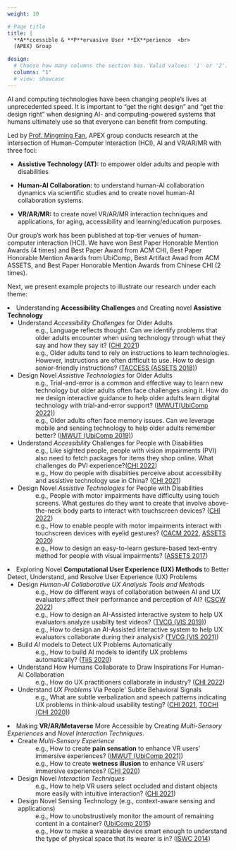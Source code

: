 ```yaml
---
weight: 10

# Page title
title: |
  **A**ccessible & **P**ervasive User **EX**perience  <br>
  (APEX) Group

design:
  # Choose how many columns the section has. Valid values: '1' or '2'.
  columns: "1"
  # view: showcase
---
```


AI and computing technologies have been changing people’s lives at unprecedented speed. It is important to “get the right design” and “get the design right” when designing AI- and computing-powered systems that humans ultimately use so that everyone can benefit from computing.  

Led by [Prof. Mingming Fan](https://www.mingmingfan.com/), APEX group conducts research at the intersection of Human-Computer Interaction (HCI), AI and VR/AR/MR with three foci: 

- **Assistive Technology (AT):** to empower older adults and people with disabilities 

- **Human-AI Collaboration:** to understand human-AI collaboration dynamics via scientific studies and to create novel human-AI collaboration systems. 

- **VR/AR/MR:** to create novel VR/AR/MR interaction techniques and applications, for aging, accessibility and learning/education purposes.

Our group’s work has been published at top-tier venues of human-computer interaction (HCI). We have won Best Paper Honorable Mention Awards (4 times) and Best Paper Award from ACM CHI, Best Paper Honorable Mention Awards from UbiComp, Best Artifact Awad from ACM ASSETS, and Best Paper Honorable Mention Awards from Chinese CHI (2 times). 

Next, we present example projects to illustrate our research under each theme:

<li>Understanding <b>Accessibility Challenges</b> and Creating novel <b>Assistive Technology</b>
<ul>
  <li>Understand <i>Accessibility Challenges</i> for Older Adults
    <!-- <dt> -->
      <dd>e.g., Language reflects thought. Can we identify problems that older adults encounter when using technology through what they say and how they say it? (<a href="publications.html#OA-TA">CHI 2021</a>)</dd>
    <!-- </dt> -->
    <!-- <dt>
      <dd>e.g., How do older adults manage their banking needs in light of the increasngly popular mobile and digital banking services? (<a href="publications.html#OA-banking-survey">DIS 2021</a>)</dd>
    </dt> -->
    <!-- <dt> -->
      <dd>e.g., Older adults tend to rely on instructions to learn technologies. However, instructions are often difficult to use. How to design senior-friendly instructions? (<a href="publications.html#SeniorGuidelines">TACCESS (ASSETS 2018)</a>)</dd>
    <!-- </dt> -->

  </li>
  <li>Design Novel <i>Assistive Technologies</i> for Older Adults
    <dd>
      e.g., Trial-and-error is a common and effective way to learn new technology but older adults often face challenges using it. How do we design interactive guidance to help older adults learn digital technology with trial-and-error support? (<a href="publications.html#IMWUT22-OA-Interactive-Guidance">IMWUT(UbiComp 2022)</a>)
    </dd>
      <dd>e.g., Older adults often face memory issues. Can we leverage mobile and sensing technology to help older adults remember better? (<a href="publications.html#FMT">IMWUT (UbiComp 2019)</a>)</dd>
    </li>
  <li>Understand <i>Accessibility</i> Challenges for People with Disabilities
    <!-- <dt> -->
      <dd>e.g., Like sighted people, people with vision impairments (PVI) also need to fetch packages for items they shop online. What challenges do PVI experience?(<a href="publications.html#CHI22-KuaiDiGui">CHI 2022</a>)</dd>
    <!-- </dt> -->
    <!-- <dt>
      <dd>e.g., BLV people also livestream and hope to reach out to a broad audience. However, do the livestreaming platforms bias against them? (<a href="publications.html#CHI22-BLV-Livestreaming">CHI 2022</a>)</dd>
    </dt> -->
    <!-- <dt> -->
      <dd>e.g., How do people with disabiities perceive about accessibility and assistive technology use in China? (<a href="publications.html#AT-China">CHI 2021</a>)</dd>
    <!-- </dt> -->

  </li>

  <li>Design Novel <i>Assistive Technologies</i> for People with Disabilities
      <dd>e.g., People with motor impairments have difficulty using touch screens. What gestures do they want to create that involve above-the-neck body parts to interact with touchscreen devices? (<a href="publications.html#CHI22-UserDefinedGestures">CHI 2022</a>)</dd>
      <dd>e.g., How to enable people with motor impairments interact with touchscreen devices with eyelid gestures? (<a href="publications.html#CACM-EyelidGestures">CACM 2022</a>, <a href="publications.html#EyelidGestures4ASSETS">ASSETS 2020</a>)</dd>
      <dd>e.g., How to design an easy-to-learn gesture-based text-entry method for people with visual impairments? (<a href="publications.html#BrailleSketch">ASSETS 2017</a>)</dd>

  </li>
</ul>
</li>

<li>Exploring Novel <b>Computational User Experience (UX) Methods</b> to Better Detect, Understand, and Resolve User Experience (UX) Problems
<ul>
<li>Design <i>Human-AI Collaborative UX Analysis Tools and Methods</i>
  <dd>e.g., How do different ways of collaboration between AI and UX evaluators affect their performance and perception of AI? (<a href="publications.html#HAI-UX-Evaluation">CSCW 2022</a>)</dd>
  <dd>e.g., How to design an AI-Assisted interactive system to help UX evaluators analyze usabilty test videos? (<a href="publications.html#VisTA">TVCG (VIS 2019)</a>) </dd>
  <dd>e.g., How to design an AI-Assisted interactive system to help UX evaluators collaborate during their analysis? (<a href="publications.html#CoUX">TVCG (VIS 2021)</a>) </dd>
</li>
<li>Build <i>AI</i> models to Detect UX Problems Automatically
  <dd>e.g., How to build AI models to identify UX problems automatically? (<a href="publications.html#UXAutomaticDetection">TiiS 2020</a>) </dd>
</li>
<li>Understand How Humans Collaborate to Draw Inspirations For Human-AI Collaboration
  <dd>e.g., How do UX practitioners collaborate in industry? (<a href="publications.html#CHI22-UX-Survey">CHI 2022</a>)</dd>
</li>
<li>Understand <i>UX Problems</i> Via People' Subtle Behavioral Signals
    <dd>e.g., What are subtle verbalization and speech patterns indicating UX problems in think-aloud usability testing? (<a href="publications.html#OA-UX">CHI 2021</a>, <a href="publications.html#TOCHI19">TOCHI (CHI 2020)</a>)</dd>
</li>
</ul>
</li>

<li>Making <b>VR/AR/Metaverse</b> More Accessible by Creating <i>Multi-Sensory Experiences</i> and <i>Novel Interaction Techniques</i>.
<ul>
    <li>Create <i>Multi-Sensory Experience</i>
        <dd>e.g., How to create <b>pain sensation</b> to enhance VR users' immersive experiences? (<a href="publications.html#VR-pain">IMWUT (UbiComp 2021)</a>)</dd>
        <dd>e.g., How to create <b>wetness illusion</b> to enhance VR users' immersive experiences? (<a href="publications.html#mouille">CHI 2020</a>)</dd>
    </li>
    <li>Design Novel <i>Interaction Techniques</i>
      <dd>e.g., How to help VR users select occluded and distant objects more easily with intuitive interaction? (<a href="publications.html#VR-mirror">CHI 2021</a>)</dd>
    </li>
    <li>Design Novel Sensing Technology (e.g., context-aware sensing and applications)
      <dd>e.g., How to unobstrustively monitor the amount of remaining content in a container? (<a href="publications.html#SoQr">UbiComp 2015</a>)</dd>
      <dd>e.g., How to make a wearable device smart enough to understand the type of physical space that its wearer is in? (<a href="publications.html#PublicRestroom">ISWC 2014</a>)</dd>
    </li>

  </ul>
</li>
